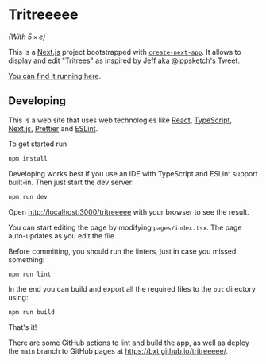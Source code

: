 # Tritreeeee

*(With 5 × e)*

This is a [Next.js](https://nextjs.org/) project bootstrapped with [`create-next-app`](https://github.com/vercel/next.js/tree/canary/packages/create-next-app). It allows to display and edit "Tritrees" as inspired by [Jeff
aka @ippsketch's Tweet](https://twitter.com/ippsketch/status/1414947706968199170/photo/2).

[You can find it running here](https://bxt.github.io/tritreeeee/).

## Developing

This is a web site that uses web technologies like [React](https://reactjs.org/), [TypeScript](https://www.typescriptlang.org/), [Next.js](https://nextjs.org/), [Prettier](https://prettier.io/) and [ESLint](https://eslint.org/).

To get started run

```bash
npm install
```

Developing works best if you use an IDE with TypeScript and ESLint support built-in. Then just start the dev server:

```bash
npm run dev
```

Open <http://localhost:3000/tritreeeee> with your browser to see the result.

You can start editing the page by modifying `pages/index.tsx`. The page auto-updates as you edit the file.

Before committing, you should run the linters, just in case you missed something:

```bash
npm run lint
```

In the end you can build and export all the required files to the `out` directory using:

```bash
npm run build
```

That's it!

There are some GitHub actions to lint and build the app, as well as deploy the `main` branch to GitHub pages at <https://bxt.github.io/tritreeeee/>.